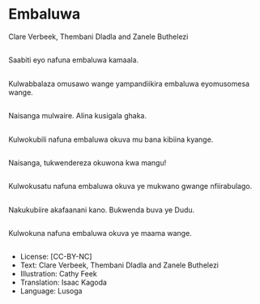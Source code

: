 # Embaluwa
Clare Verbeek, Thembani
Dladla and Zanele
Buthelezi

##
Saabiti eyo nafuna
embaluwa kamaala.


##
Kulwabbalaza omusawo
wange yampandiikira
embaluwa
eyomusomesa wange.


##
Naisanga mulwaire.
Alina kusigala ghaka.


##
Kulwokubili nafuna
embaluwa okuva mu
bana kibiina kyange.


##
Naisanga,
tukwendereza okuwona
kwa mangu!


##
Kulwokusatu nafuna
embaluwa okuva ye
mukwano gwange
nfiirabulago.


##
Nakukubiire akafaanani
kano.
Bukwenda buva ye
Dudu.


##
Kulwokuna nafuna
embaluwa okuva ye
maama wange.


##
* License: [CC-BY-NC]
* Text: Clare Verbeek, Thembani Dladla and Zanele
Buthelezi
* Illustration: Cathy Feek
* Translation: Isaac Kagoda
* Language: Lusoga

